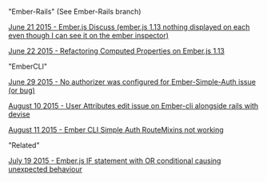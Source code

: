 "Ember-Rails" (See Ember-Rails branch)

[June 21 2015 - Ember.js Discuss (ember.js 1.13 nothing displayed on each even though I can see it on the ember inspector)](http://discuss.emberjs.com/t/ember-js-1-13-nothing-displayed-on-each-even-though-i-can-see-it-on-the-ember-inspector/8237/2)

[June 22 2015 - Refactoring Computed Properties on Ember.js 1.13](http://stackoverflow.com/questions/30977856/refactoring-computed-properties-on-ember-js-1-13)

"EmberCLI"

[June 29 2015 - No authorizer was configured for Ember-Simple-Auth issue (or bug)](http://stackoverflow.com/questions/31108995/no-authorizer-was-configured-for-ember-simple-auth-issue-or-bug)

[August 10 2015 - User Attributes edit issue on Ember-cli alongside rails with devise](http://stackoverflow.com/questions/31932844/user-attributes-edit-issue-on-ember-cli-alongside-rails-with-devise)

[August 11 2015 - Ember CLI Simple Auth RouteMixins not working](http://stackoverflow.com/questions/31933928/ember-cli-simple-auth-routemixins-not-working)


"Related"

[July 19 2015 - Ember.js IF statement with OR conditional causing unexpected behaviour](http://stackoverflow.com/questions/31504710/ember-js-if-statement-with-or-conditional-causing-unexpected-behaviour)
